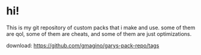 # hi!
This is my git repository of custom packs that i make and use. some of them are qol, some of them are cheats, and some of them are just optimizations. 


download: https://github.com/gmagino/garys-pack-repo/tags